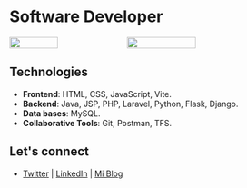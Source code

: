 <h1>Software Developer</h1>

<div style="display: flex;" >
 <img src="https://github-readme-stats.vercel.app/api/top-langs/?username=Jeferson-Fajardo&layout=compact&text_color=A26F62&bg_color=00000000&theme=date_night&hide_border=true" width="41%"/>
 <img align=end src="https://github-readme-stats.vercel.app/api?username=Jeferson-Fajardo&show_icons=true&count_private=true&hide_title=true&hide_border=true&text_color=A26F62&bg_color=00000000&hide=prs&theme=date_night" width=49%>
</div>

## Technologies

- **Frontend**: HTML, CSS, JavaScript, Vite.
- **Backend**: Java, JSP, PHP, Laravel, Python, Flask, Django.  
- **Data bases**: MySQL.
- **Collaborative Tools**: Git, Postman, TFS.

## Let's connect

 - [Twitter](https://x.com/Jeferson_Fajard) | [LinkedIn](https://linkedin.com/in/jeferson-fajardo) | [Mi Blog](#)
